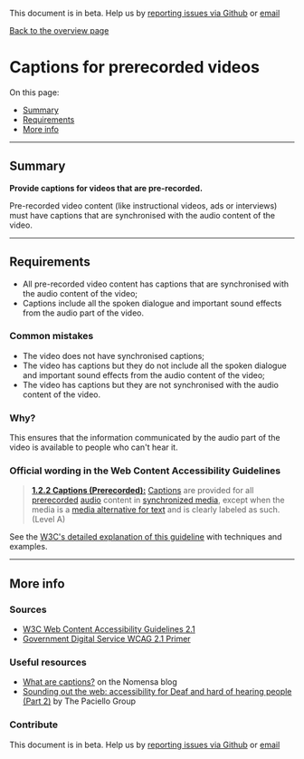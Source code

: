 This document is in beta. Help us by [reporting issues via Github](https://github.com/theappbusiness/accessibility-guidelines) or [email](mailto:jeanfrancois@theappbusiness.com)

[Back to the overview page](./../index.html)

# Captions for prerecorded videos

On this page:
* [Summary](#summary)
* [Requirements](#requirements)
* [More info](#more-info)

---

## Summary

**Provide captions for videos that are pre-recorded.**

Pre-recorded video content (like instructional videos, ads or interviews) must have captions that are synchronised with the audio content of the video.

---

## Requirements

* All pre-recorded video content has captions that are synchronised with the audio content of the video;
* Captions include all the spoken dialogue and important sound effects from the audio part of the video.

### Common mistakes

* The video does not have synchronised captions;
* The video has captions but they do not include all the spoken dialogue and important sound effects from the audio content of the video;
* The video has captions but they are not synchronised with the audio content of the video.

### Why?

This ensures that the information communicated by the audio part of the video is available to people who can't hear it.

### Official wording in the Web Content Accessibility Guidelines

> [**1.2.2 Captions (Prerecorded):**](https://www.w3.org/TR/UNDERSTANDING-WCAG20/media-equiv-captions.html) [Captions](https://www.w3.org/TR/UNDERSTANDING-WCAG20/media-equiv-captions.html#captionsdef) are provided for all [prerecorded](https://www.w3.org/TR/UNDERSTANDING-WCAG20/media-equiv-captions.html#prerecordeddef) [audio](https://www.w3.org/TR/UNDERSTANDING-WCAG20/media-equiv-captions.html#audiodef) content in [synchronized media](https://www.w3.org/TR/UNDERSTANDING-WCAG20/media-equiv-captions.html#synchronizedmediadef), except when the media is a [media alternative for text](https://www.w3.org/TR/UNDERSTANDING-WCAG20/media-equiv-captions.html#multimedia-alt-textdef) and is clearly labeled as such. (Level A)

See the [W3C's detailed explanation of this guideline](https://www.w3.org/TR/UNDERSTANDING-WCAG20/media-equiv-captions.html) with techniques and examples.

---

## More info

### Sources

* [W3C Web Content Accessibility Guidelines 2.1](https://www.w3.org/TR/WCAG21/)
* [Government Digital Service WCAG 2.1 Primer](https://alphagov.github.io/wcag-primer/)

### Useful resources

* [What are captions?](https://www.nomensa.com/blog/2010/what-are-captions) on the Nomensa blog
* [Sounding out the web: accessibility for Deaf and hard of hearing people (Part 2)](https://www.paciellogroup.com/blog/2017/03/sounding-out-the-web-accessibility-for-deaf-and-hard-of-hearing-people-part-2/) by The Paciello Group

### Contribute

This document is in beta. Help us by [reporting issues via Github](https://github.com/theappbusiness/accessibility-guidelines) or [email](mailto:jeanfrancois@theappbusiness.com)